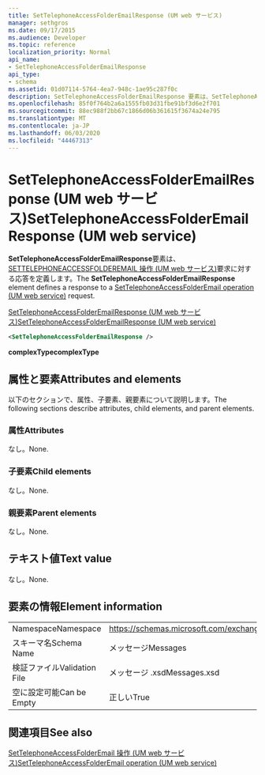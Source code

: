 ```yaml
---
title: SetTelephoneAccessFolderEmailResponse (UM web サービス)
manager: sethgros
ms.date: 09/17/2015
ms.audience: Developer
ms.topic: reference
localization_priority: Normal
api_name:
- SetTelephoneAccessFolderEmailResponse
api_type:
- schema
ms.assetid: 01d07114-5764-4ea7-948c-1ae95c287f0c
description: SetTelephoneAccessFolderEmailResponse 要素は、SetTelephoneAccessFolderEmail 操作 (UM web サービス) 要求に対する応答を定義します。
ms.openlocfilehash: 85f0f764b2a6a1555fb03d31fbe91bf3d6e2f701
ms.sourcegitcommit: 88ec988f2bb67c1866d06b361615f3674a24e795
ms.translationtype: MT
ms.contentlocale: ja-JP
ms.lasthandoff: 06/03/2020
ms.locfileid: "44467313"
---
```

# <a name="settelephoneaccessfolderemailresponse-um-web-service"></a><span data-ttu-id="6d492-103">SetTelephoneAccessFolderEmailResponse (UM web サービス)</span><span class="sxs-lookup"><span data-stu-id="6d492-103">SetTelephoneAccessFolderEmailResponse (UM web service)</span></span>

<span data-ttu-id="6d492-104">**SetTelephoneAccessFolderEmailResponse**要素は、 [SETTELEPHONEACCESSFOLDEREMAIL 操作 (UM web サービス)](settelephoneaccessfolderemail-operation-um-web-service.md)要求に対する応答を定義します。</span><span class="sxs-lookup"><span data-stu-id="6d492-104">The **SetTelephoneAccessFolderEmailResponse** element defines a response to a [SetTelephoneAccessFolderEmail operation (UM web service)](settelephoneaccessfolderemail-operation-um-web-service.md) request.</span></span> 
  
[<span data-ttu-id="6d492-105">SetTelephoneAccessFolderEmailResponse (UM web サービス)</span><span class="sxs-lookup"><span data-stu-id="6d492-105">SetTelephoneAccessFolderEmailResponse (UM web service)</span></span>](settelephoneaccessfolderemailresponse-um-web-service.md)
  
```xml
<SetTelephoneAccessFolderEmailResponse />
```

 <span data-ttu-id="6d492-106">**complexType**</span><span class="sxs-lookup"><span data-stu-id="6d492-106">**complexType**</span></span>
## <a name="attributes-and-elements"></a><span data-ttu-id="6d492-107">属性と要素</span><span class="sxs-lookup"><span data-stu-id="6d492-107">Attributes and elements</span></span>

<span data-ttu-id="6d492-108">以下のセクションで、属性、子要素、親要素について説明します。</span><span class="sxs-lookup"><span data-stu-id="6d492-108">The following sections describe attributes, child elements, and parent elements.</span></span>
  
### <a name="attributes"></a><span data-ttu-id="6d492-109">属性</span><span class="sxs-lookup"><span data-stu-id="6d492-109">Attributes</span></span>

<span data-ttu-id="6d492-110">なし。</span><span class="sxs-lookup"><span data-stu-id="6d492-110">None.</span></span>
  
### <a name="child-elements"></a><span data-ttu-id="6d492-111">子要素</span><span class="sxs-lookup"><span data-stu-id="6d492-111">Child elements</span></span>

<span data-ttu-id="6d492-112">なし。</span><span class="sxs-lookup"><span data-stu-id="6d492-112">None.</span></span>
  
### <a name="parent-elements"></a><span data-ttu-id="6d492-113">親要素</span><span class="sxs-lookup"><span data-stu-id="6d492-113">Parent elements</span></span>

<span data-ttu-id="6d492-114">なし。</span><span class="sxs-lookup"><span data-stu-id="6d492-114">None.</span></span>
  
## <a name="text-value"></a><span data-ttu-id="6d492-115">テキスト値</span><span class="sxs-lookup"><span data-stu-id="6d492-115">Text value</span></span>

<span data-ttu-id="6d492-116">なし。</span><span class="sxs-lookup"><span data-stu-id="6d492-116">None.</span></span>
  
## <a name="element-information"></a><span data-ttu-id="6d492-117">要素の情報</span><span class="sxs-lookup"><span data-stu-id="6d492-117">Element information</span></span>

|||
|:-----|:-----|
|<span data-ttu-id="6d492-118">Namespace</span><span class="sxs-lookup"><span data-stu-id="6d492-118">Namespace</span></span>  <br/> |https://schemas.microsoft.com/exchange/services/2006/messages  <br/> |
|<span data-ttu-id="6d492-119">スキーマ名</span><span class="sxs-lookup"><span data-stu-id="6d492-119">Schema Name</span></span>  <br/> |<span data-ttu-id="6d492-120">メッセージ</span><span class="sxs-lookup"><span data-stu-id="6d492-120">Messages</span></span>  <br/> |
|<span data-ttu-id="6d492-121">検証ファイル</span><span class="sxs-lookup"><span data-stu-id="6d492-121">Validation File</span></span>  <br/> |<span data-ttu-id="6d492-122">メッセージ .xsd</span><span class="sxs-lookup"><span data-stu-id="6d492-122">Messages.xsd</span></span>  <br/> |
|<span data-ttu-id="6d492-123">空に設定可能</span><span class="sxs-lookup"><span data-stu-id="6d492-123">Can be Empty</span></span>  <br/> |<span data-ttu-id="6d492-124">正しい</span><span class="sxs-lookup"><span data-stu-id="6d492-124">True</span></span>  <br/> |
   
## <a name="see-also"></a><span data-ttu-id="6d492-125">関連項目</span><span class="sxs-lookup"><span data-stu-id="6d492-125">See also</span></span>



[<span data-ttu-id="6d492-126">SetTelephoneAccessFolderEmail 操作 (UM web サービス)</span><span class="sxs-lookup"><span data-stu-id="6d492-126">SetTelephoneAccessFolderEmail operation (UM web service)</span></span>](settelephoneaccessfolderemail-operation-um-web-service.md)

